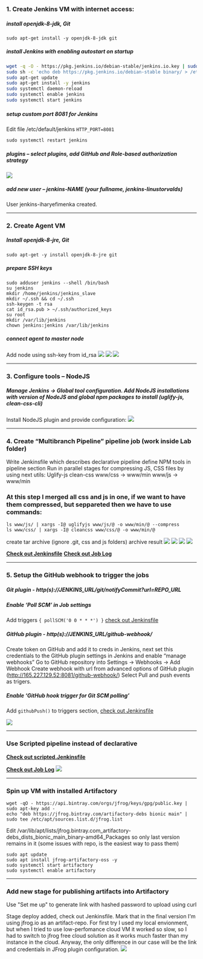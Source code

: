 ### 1. Create Jenkins VM with internet access:
##### install openjdk-8-jdk, Git
	sudo apt-get install -y openjdk-8-jdk git
##### install Jenkins with enabling autostart on startup
````sh
wget -q -O - https://pkg.jenkins.io/debian-stable/jenkins.io.key | sudo apt-key add - 
sudo sh -c 'echo deb https://pkg.jenkins.io/debian-stable binary/ > /etc/apt/sources.list.d/jenkins.list'
sudo apt-get update
sudo apt-get install -y jenkins 
sudo systemctl daemon-reload
sudo systemctl enable jenkins
sudo systemctl start jenkins
````
##### setup custom port 8081 for Jenkins 

Edit file /etc/default/jenkins `HTTP_PORT=8081`

	sudo systemctl restart jenkins

##### plugins – select plugins, add GitHub and Role-based authorization strategy
![](1_plugins_install.png)
##### add new user – jenkins-NAME (your fullname, jenkins-linustorvalds)
User jenkins-iharyefimenka created.


------------


### 2. Create Agent VM
##### Install openjdk-8-jre, Git 

	sudo apt-get -y install openjdk-8-jre git 

##### prepare SSH keys
```
sudo adduser jenkins --shell /bin/bash
su jenkins
mkdir /home/jenkins/jenkins_slave
mkdir ~/.ssh && cd ~/.ssh
ssh-keygen -t rsa
cat id_rsa.pub > ~/.ssh/authorized_keys
su root
mkdir /var/lib/jenkins
chown jenkins:jenkins /var/lib/jenkins
```
##### connect agent to master node
Add node using ssh-key from id_rsa 
![](4_add_node_conf.png)
![](3_add_node_cred.png)
![](5_add_node_final.png)


------------


### 3. Configure tools – NodeJS

##### Manage Jenkins -> Global tool configuration. Add NodeJS installations with version of NodeJS and global npm packages to install (uglify-js, clean-css-cli)
Install NodeJS plugin and provide configuration:
![](6_nodejs.png)


------------


### 4. Create “Multibranch Pipeline” pipeline job (work inside Lab folder)


Write Jenkinsfile which describes declarative pipeline
define NPM tools in pipeline section
Run in parallel stages for compressing JS, CSS files by using next utils:
Uglify-js
clean-css
www/css -> www/min
www/js -> www/min


### At this step I merged all css and js in one, if we want to have them compressed, but seppareted then we have to use commands:
	ls www/js/ | xargs -I@ uglifyjs www/js/@ -o www/min/@ --compress
	ls www/css/ | xargs -I@ cleancss www/css/@ -o www/min/@


create tar archive (ignore .git, css and js folders)
archive result
![](13_folder_use.png)
![](7_add_mda_project.png) ![](59_stage_view.png) ![](59_buid_view.png)



**[Check out Jenkinsfile](https://github.com/AvaTTaR/mdt/edit/master/Jenkinsfile "Check out Jenkinsfile")**
**[Check out Job Log](https://github.com/AvaTTaR/mdt/edit/master/Week2_CI_CD_tools/jenkins_job.log "Check out Job Log")**



------------



### 5. Setup the GitHub webhook to trigger the jobs
##### Git plugin - http(s)://JENKINS_URL/git/notifyCommit?url=REPO_URL

##### Enable ‘Poll SCM’ in Job settings

Add triggers `{ pollSCM('0 0 * * *') }` [check out Jenkinsfile](https://github.com/AvaTTaR/mdt/edit/master/Jenkinsfile "check out Jenkinsfile")

##### GitHub plugin - http(s)://JENKINS_URL/github-webhook/

Create token on GitHub and add it to creds in Jenkins, next set this credentials to the GitHub plugin settings in Jenkins and enable “manage webhooks” 
Go to GitHub repository into Settings -> Webhooks -> Add Webhook 
Create webhook with url from advanced options of GitHub plugin (http://165.227.129.52:8081/github-webhook/) 
Select Pull and push events as trigers. 

##### Enable ‘GitHub hook trigger for Git SCM polling’

Add `githubPush()` to triggers section, [check out Jenkinsfile](https://github.com/AvaTTaR/mdt/edit/master/Jenkinsfile "check out Jenkinsfile")

![](59_buid_view.png)


------------



### Use Scripted pipeline instead of declarative

**[Check out scripted.Jenkinsfile](https://github.com/AvaTTaR/mdt/edit/master/scripted.Jenkinsfile "Check out scripted.Jenkinsfile")**

**[Check out Job Log](https://github.com/AvaTTaR/mdt/edit/master/Week2_CI_CD_tools/jenkins_job_scripted.log "Check out Job Log")**
![](11_stage_view_scripted.png)



------------



### Spin up VM with installed Artifactory
```
wget -qO - https://api.bintray.com/orgs/jfrog/keys/gpg/public.key | sudo apt-key add - 
echo "deb https://jfrog.bintray.com/artifactory-debs bionic main" | sudo tee /etc/apt/sources.list.d/jfrog.list 
```
Edit /var/lib/apt/lists/jfrog.bintray.com_artifactory-debs_dists_bionic_main_binary-amd64_Packages so only last version remains in it (some issues with repo, is the easiest way to pass them) 
```
sudo apt update
sudo apt install jfrog-artifactory-oss -y
sudo systemctl start artifactory
sudo systemctl enable artifactory
```



------------



### Add new stage for publishing artifacts into Artifactory
Use "Set me up" to generate link with hashed password to upload using curl

Stage deploy added, check out Jenkinsfile. Mark that in the final version I'm using jfrog.io as an artifact-repo. For first try I used my local envionment, but when I tried to use low-perfomance cloud VM it worked so slow, so I had to switch to jfrog free cloud solution as it works much faster than my instance in the cloud. Anyway, the only difference in our case will be the link and credentials in JFrog plugin configuration.
![](12_artifacts.png)
